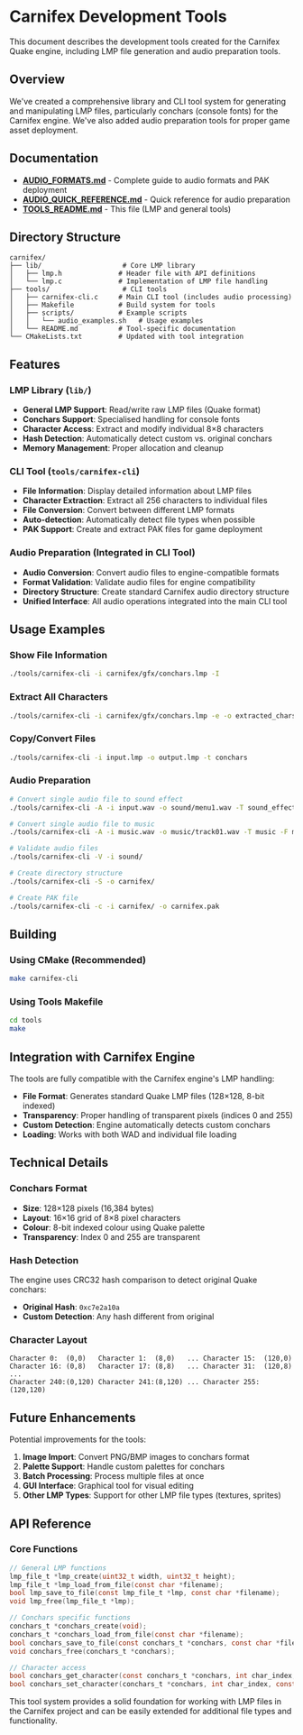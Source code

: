 # Carnifex Development Tools

This document describes the development tools created for the Carnifex Quake engine, including LMP file generation and audio preparation tools.

## Overview

We've created a comprehensive library and CLI tool system for generating and manipulating LMP files, particularly conchars (console fonts) for the Carnifex engine. We've also added audio preparation tools for proper game asset deployment.

## Documentation

- **[AUDIO_FORMATS.md](AUDIO_FORMATS.md)** - Complete guide to audio formats and PAK deployment
- **[AUDIO_QUICK_REFERENCE.md](AUDIO_QUICK_REFERENCE.md)** - Quick reference for audio preparation
- **[TOOLS_README.md](TOOLS_README.md)** - This file (LMP and general tools)

## Directory Structure

```
carnifex/
├── lib/                    # Core LMP library
│   ├── lmp.h              # Header file with API definitions
│   └── lmp.c              # Implementation of LMP file handling
├── tools/                  # CLI tools
│   ├── carnifex-cli.c     # Main CLI tool (includes audio processing)
│   ├── Makefile           # Build system for tools
│   ├── scripts/           # Example scripts
│   │   └── audio_examples.sh   # Usage examples
│   └── README.md          # Tool-specific documentation
└── CMakeLists.txt         # Updated with tool integration
```

## Features

### LMP Library (`lib/`)

- **General LMP Support**: Read/write raw LMP files (Quake format)
- **Conchars Support**: Specialised handling for console fonts
- **Character Access**: Extract and modify individual 8×8 characters
- **Hash Detection**: Automatically detect custom vs. original conchars
- **Memory Management**: Proper allocation and cleanup

### CLI Tool (`tools/carnifex-cli`)

- **File Information**: Display detailed information about LMP files
- **Character Extraction**: Extract all 256 characters to individual files
- **File Conversion**: Convert between different LMP formats
- **Auto-detection**: Automatically detect file types when possible
- **PAK Support**: Create and extract PAK files for game deployment

### Audio Preparation (Integrated in CLI Tool)

- **Audio Conversion**: Convert audio files to engine-compatible formats
- **Format Validation**: Validate audio files for engine compatibility
- **Directory Structure**: Create standard Carnifex audio directory structure
- **Unified Interface**: All audio operations integrated into the main CLI tool

## Usage Examples

### Show File Information
```bash
./tools/carnifex-cli -i carnifex/gfx/conchars.lmp -I
```

### Extract All Characters
```bash
./tools/carnifex-cli -i carnifex/gfx/conchars.lmp -e -o extracted_chars/
```

### Copy/Convert Files
```bash
./tools/carnifex-cli -i input.lmp -o output.lmp -t conchars
```

### Audio Preparation
```bash
# Convert single audio file to sound effect
./tools/carnifex-cli -A -i input.wav -o sound/menu1.wav -T sound_effect

# Convert single audio file to music
./tools/carnifex-cli -A -i music.wav -o music/track01.wav -T music -F mp3

# Validate audio files
./tools/carnifex-cli -V -i sound/

# Create directory structure
./tools/carnifex-cli -S -o carnifex/

# Create PAK file
./tools/carnifex-cli -c -i carnifex/ -o carnifex.pak
```

## Building

### Using CMake (Recommended)
```bash
make carnifex-cli
```

### Using Tools Makefile
```bash
cd tools
make
```

## Integration with Carnifex Engine

The tools are fully compatible with the Carnifex engine's LMP handling:

- **File Format**: Generates standard Quake LMP files (128×128, 8-bit indexed)
- **Transparency**: Proper handling of transparent pixels (indices 0 and 255)
- **Custom Detection**: Engine automatically detects custom conchars
- **Loading**: Works with both WAD and individual file loading

## Technical Details

### Conchars Format
- **Size**: 128×128 pixels (16,384 bytes)
- **Layout**: 16×16 grid of 8×8 pixel characters
- **Colour**: 8-bit indexed colour using Quake palette
- **Transparency**: Index 0 and 255 are transparent

### Hash Detection
The engine uses CRC32 hash comparison to detect original Quake conchars:
- **Original Hash**: `0xc7e2a10a`
- **Custom Detection**: Any hash different from original

### Character Layout
```
Character 0:  (0,0)   Character 1:  (8,0)   ... Character 15:  (120,0)
Character 16: (0,8)   Character 17: (8,8)   ... Character 31:  (120,8)
...
Character 240:(0,120) Character 241:(8,120) ... Character 255: (120,120)
```

## Future Enhancements

Potential improvements for the tools:

1. **Image Import**: Convert PNG/BMP images to conchars format
2. **Palette Support**: Handle custom palettes for conchars
3. **Batch Processing**: Process multiple files at once
4. **GUI Interface**: Graphical tool for visual editing
5. **Other LMP Types**: Support for other LMP file types (textures, sprites)

## API Reference

### Core Functions

```c
// General LMP functions
lmp_file_t *lmp_create(uint32_t width, uint32_t height);
lmp_file_t *lmp_load_from_file(const char *filename);
bool lmp_save_to_file(const lmp_file_t *lmp, const char *filename);
void lmp_free(lmp_file_t *lmp);

// Conchars specific functions
conchars_t *conchars_create(void);
conchars_t *conchars_load_from_file(const char *filename);
bool conchars_save_to_file(const conchars_t *conchars, const char *filename);
void conchars_free(conchars_t *conchars);

// Character access
bool conchars_get_character(const conchars_t *conchars, int char_index, uint8_t *dest);
bool conchars_set_character(conchars_t *conchars, int char_index, const uint8_t *src);
```

This tool system provides a solid foundation for working with LMP files in the Carnifex project and can be easily extended for additional file types and functionality.
